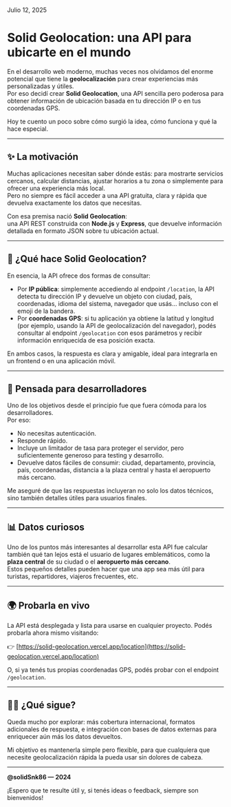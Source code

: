 Julio 12, 2025

# Solid Geolocation: una API para ubicarte en el mundo

En el desarrollo web moderno, muchas veces nos olvidamos del enorme potencial que tiene la **geolocalización** para crear experiencias más personalizadas y útiles.  
Por eso decidí crear **Solid Geolocation**, una API sencilla pero poderosa para obtener información de ubicación basada en tu dirección IP o en tus coordenadas GPS.  

Hoy te cuento un poco sobre cómo surgió la idea, cómo funciona y qué la hace especial.

---

## ✨ La motivación

Muchas aplicaciones necesitan saber dónde estás: para mostrarte servicios cercanos, calcular distancias, ajustar horarios a tu zona o simplemente para ofrecer una experiencia más local.  
Pero no siempre es fácil acceder a una API gratuita, clara y rápida que devuelva exactamente los datos que necesitas.

Con esa premisa nació **Solid Geolocation**:  
una API REST construida con **Node.js** y **Express**, que devuelve información detallada en formato JSON sobre tu ubicación actual.

---

## 🧭 ¿Qué hace Solid Geolocation?

En esencia, la API ofrece dos formas de consultar:

- Por **IP pública**: simplemente accediendo al endpoint `/location`, la API detecta tu dirección IP y devuelve un objeto con ciudad, país, coordenadas, idioma del sistema, navegador que usás… incluso con el emoji de la bandera.  
- Por **coordenadas GPS**: si tu aplicación ya obtiene la latitud y longitud (por ejemplo, usando la API de geolocalización del navegador), podés consultar al endpoint `/geolocation` con esos parámetros y recibir información enriquecida de esa posición exacta.

En ambos casos, la respuesta es clara y amigable, ideal para integrarla en un frontend o en una aplicación móvil.

---

## 🚀 Pensada para desarrolladores

Uno de los objetivos desde el principio fue que fuera cómoda para los desarrolladores.  
Por eso:

- No necesitas autenticación.
- Responde rápido.
- Incluye un limitador de tasa para proteger el servidor, pero suficientemente generoso para testing y desarrollo.
- Devuelve datos fáciles de consumir: ciudad, departamento, provincia, país, coordenadas, distancia a la plaza central y hasta el aeropuerto más cercano.

Me aseguré de que las respuestas incluyeran no solo los datos técnicos, sino también detalles útiles para usuarios finales.

---

## 📊 Datos curiosos

Uno de los puntos más interesantes al desarrollar esta API fue calcular también qué tan lejos está el usuario de lugares emblemáticos, como la **plaza central** de su ciudad o el **aeropuerto más cercano**.  
Estos pequeños detalles pueden hacer que una app sea más útil para turistas, repartidores, viajeros frecuentes, etc.

---

## 🌍 Probarla en vivo

La API está desplegada y lista para usarse en cualquier proyecto. Podés probarla ahora mismo visitando:

👉 [https://solid-geolocation.vercel.app/location](https://solid-geolocation.vercel.app/location)

O, si ya tenés tus propias coordenadas GPS, podés probar con el endpoint `/geolocation`.

---

## 👨‍💻 ¿Qué sigue?

Queda mucho por explorar: más cobertura internacional, formatos adicionales de respuesta, e integración con bases de datos externas para enriquecer aún más los datos devueltos.

Mi objetivo es mantenerla simple pero flexible, para que cualquiera que necesite geolocalización rápida la pueda usar sin dolores de cabeza.

---

**@solidSnk86 — 2024**

¡Espero que te resulte útil y, si tenés ideas o feedback, siempre son bienvenidos!
